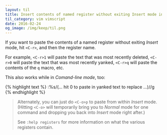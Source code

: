 ```yaml
---
layout: til
title: Insert contents of named register without exiting Insert mode in Vim
til_category: vim vimscript
date: 2016-02-24
og_image: /img/keep/til.png
---
```


If you want to paste the contents of a named register without exiting _Insert_ mode, hit `<C-r>`, and then the register name.

For example, `<C-r>1` will paste the text that was most recently deleted, `<C-r>0` will paste the text that was most recently yanked, `<C-r>q` will paste the contents of the `q` macro, etc.

This also works while in _Comand-line mode_, too:

{% highlight text %}
:%s/(... hit <C-r>0 to paste in yanked text to replace ...)/<replacement text>/g
{% endhighlight %}

> Alternately, you can just do `<C-o>p` to paste from within _Insert_ mode. (Hitting `<C-o>` will temporarily bring you to _Normal_ mode for one command and dropping you back into
> _Insert_ mode right after.)
>
> See `:help registers` for more information on what the various registers contain.



